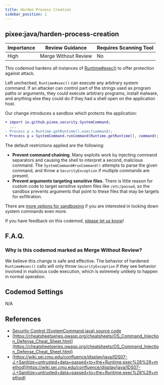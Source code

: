 ```yaml
---
title: Harden Process Creation
sidebar_position: 1
---
```



## pixee:java/harden-process-creation
| Importance | Review Guidance      | Requires Scanning Tool |
|------------|----------------------|------------------------|
 | High       | Merge Without Review | No                     |

This codemod hardens all instances of [Runtime#exec()](https://docs.oracle.com/en/java/javase/17/docs/api/java.base/java/lang/Runtime.html) to offer protection against attack.

Left unchecked, `Runtime#exec()` can execute any arbitrary system command. If an attacker can control part of the strings used as program paths or arguments, they could execute arbitrary programs, install malware, and anything else they could do if they had a shell open on the application host.

Our change introduces a sandbox which protects the application:

```diff
+ import io.github.pixee.security.SystemCommand;
  ...
- Process p = Runtime.getRuntime().exec(command);
+ Process p = SystemCommand.runCommand(Runtime.getRuntime(), command);
```

The default restrictions applied are the following:
* **Prevent command chaining**. Many exploits work by injecting command separators and causing the shell to interpret a second, malicious command. The `SystemCommand#runCommand()` attempts to parse the given command, and throw a `SecurityException` if multiple commands are present.
* **Prevent arguments targeting sensitive files.** There is little reason for custom code to target sensitive system files like `/etc/passwd`, so the sandbox prevents arguments that point to these files that may be targets for exfiltration.

There are [more options for sandboxing](https://github.com/pixee/java-security-toolkit/blob/main/src/main/java/io/github/pixee/security/SystemCommand.java#L15) if you are interested in locking down system commands even more.

If you have feedback on this codemod, [please let us know](mailto:feedback@pixee.ai)!

## F.A.Q. 

### Why is this codemod marked as Merge Without Review?

We believe this change is safe and effective. The behavior of hardened `Runtime#exec()` calls will only throw `SecurityException` if they see behavior involved in malicious code execution, which is extremely unlikely to happen in normal operation.

## Codemod Settings

N/A

## References
* [Security Control (SystemCommand.java) source code](https://github.com/pixee/java-security-toolkit/blob/main/src/main/java/io/github/pixee/security/SystemCommand.java)
* [https://cheatsheetseries.owasp.org/cheatsheets/OS_Command_Injection_Defense_Cheat_Sheet.html](https://cheatsheetseries.owasp.org/cheatsheets/OS_Command_Injection_Defense_Cheat_Sheet.html)
* [https://wiki.sei.cmu.edu/confluence/display/java/IDS07-J.+Sanitize+untrusted+data+passed+to+the+Runtime.exec%28%29+method](https://wiki.sei.cmu.edu/confluence/display/java/IDS07-J.+Sanitize+untrusted+data+passed+to+the+Runtime.exec%28%29+method)
